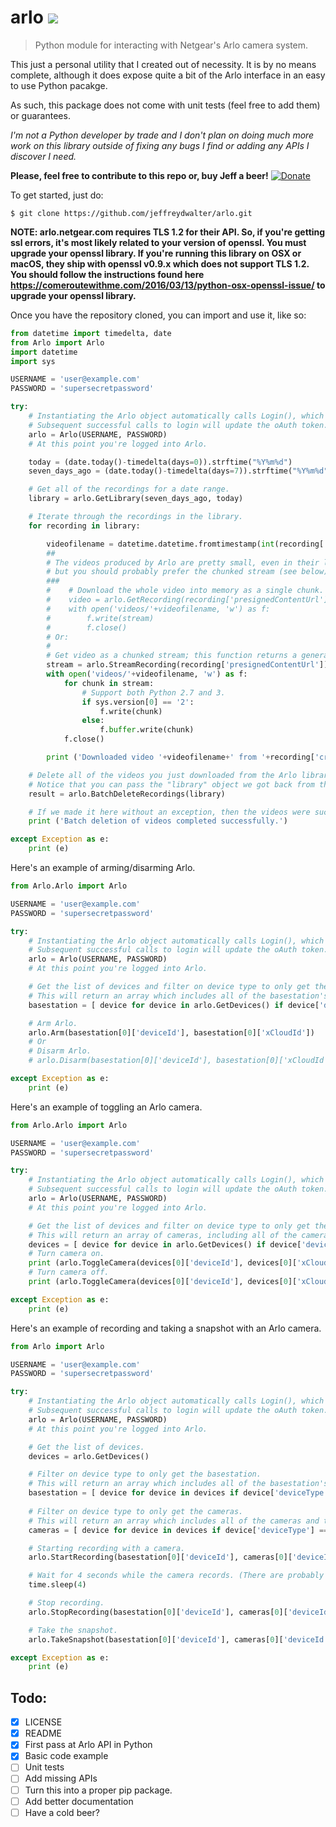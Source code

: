 # arlo ![](https://img.shields.io/badge/python-2.7%2C%203.4%2C%203.5%2C%203.6-blue.svg)
> Python module for interacting with Netgear's Arlo camera system.

This just a personal utility that I created out of necessity. It is by no means complete, although it does expose quite a bit of the Arlo interface in an easy to use Python pacakge.

As such, this package does not come with unit tests (feel free to add them) or guarantees.

*I'm not a Python developer by trade and I don't plan on doing much more work on this library outside of fixing any bugs I find or adding any APIs I discover I need.*

**Please, feel free to contribute to this repo or, buy Jeff a beer!** [![Donate](https://img.shields.io/badge/Donate-PayPal-green.svg)](https://www.paypal.com/cgi-bin/webscr?cmd=_donations&business=R77B7UXMLA6ML&lc=US&item_name=Jeff%20Needs%20Beer&item_number=buyjeffabeer&currency_code=USD&bn=PP%2dDonationsBF%3abtn_donateCC_LG%2egif%3aNonHosted)

To get started, just do:

```
$ git clone https://github.com/jeffreydwalter/arlo.git
```
**NOTE: arlo.netgear.com requires TLS 1.2 for their API. So, if you're getting ssl errors, it's most likely related to your version of openssl. You must upgrade your openssl library.
If you're running this library on OSX or macOS, they ship with openssl v0.9.x which does not support TLS 1.2. You should follow the instructions found here https://comeroutewithme.com/2016/03/13/python-osx-openssl-issue/ to upgrade your openssl library.**

Once you have the repository cloned, you can import and use it, like so:

```python
from datetime import timedelta, date
from Arlo import Arlo
import datetime
import sys

USERNAME = 'user@example.com'
PASSWORD = 'supersecretpassword'

try:
	# Instantiating the Arlo object automatically calls Login(), which returns an oAuth token that gets cached.
	# Subsequent successful calls to login will update the oAuth token.
	arlo = Arlo(USERNAME, PASSWORD)
	# At this point you're logged into Arlo.

	today = (date.today()-timedelta(days=0)).strftime("%Y%m%d")
	seven_days_ago = (date.today()-timedelta(days=7)).strftime("%Y%m%d")

	# Get all of the recordings for a date range.
	library = arlo.GetLibrary(seven_days_ago, today)

	# Iterate through the recordings in the library.
	for recording in library:

		videofilename = datetime.datetime.fromtimestamp(int(recording['name'])//1000).strftime('%Y-%m-%d %H-%M-%S') + ' ' + recording['uniqueId'] + '.mp4'
		##
		# The videos produced by Arlo are pretty small, even in their longest, best quality settings,
		# but you should probably prefer the chunked stream (see below). 
		###    
		#    # Download the whole video into memory as a single chunk.
		#    video = arlo.GetRecording(recording['presignedContentUrl'])
		#	 with open('videos/'+videofilename, 'w') as f:
		#        f.write(stream)
		#        f.close()
		# Or:
		#
		# Get video as a chunked stream; this function returns a generator.
		stream = arlo.StreamRecording(recording['presignedContentUrl'])
		with open('videos/'+videofilename, 'w') as f:
			for chunk in stream:
				# Support both Python 2.7 and 3.
				if sys.version[0] == '2':
					f.write(chunk)
				else:
					f.buffer.write(chunk)
			f.close()

		print ('Downloaded video '+videofilename+' from '+recording['createdDate']+'.')

	# Delete all of the videos you just downloaded from the Arlo library.
	# Notice that you can pass the "library" object we got back from the GetLibrary() call.
	result = arlo.BatchDeleteRecordings(library)

	# If we made it here without an exception, then the videos were successfully deleted.
	print ('Batch deletion of videos completed successfully.')

except Exception as e:
    print (e)
```

Here's an example of arming/disarming Arlo.

```python
from Arlo.Arlo import Arlo

USERNAME = 'user@example.com'
PASSWORD = 'supersecretpassword'

try:
	# Instantiating the Arlo object automatically calls Login(), which returns an oAuth token that gets cached.
	# Subsequent successful calls to login will update the oAuth token.
	arlo = Arlo(USERNAME, PASSWORD)
	# At this point you're logged into Arlo.

	# Get the list of devices and filter on device type to only get the basestation.
	# This will return an array which includes all of the basestation's associated metadata.
	basestation = [ device for device in arlo.GetDevices() if device['deviceType'] == 'basestation' ]

	# Arm Arlo.
	arlo.Arm(basestation[0]['deviceId'], basestation[0]['xCloudId'])
	# Or
	# Disarm Arlo.
	# arlo.Disarm(basestation[0]['deviceId'], basestation[0]['xCloudId'])

except Exception as e:
    print (e)
```

Here's an example of toggling an Arlo camera. 

```python
from Arlo.Arlo import Arlo

USERNAME = 'user@example.com'
PASSWORD = 'supersecretpassword'

try:
	# Instantiating the Arlo object automatically calls Login(), which returns an oAuth token that gets cached.
	# Subsequent successful calls to login will update the oAuth token.
	arlo = Arlo(USERNAME, PASSWORD)
	# At this point you're logged into Arlo.

	# Get the list of devices and filter on device type to only get the cameras.
	# This will return an array of cameras, including all of the cameras' associated metadata.
	devices = [ device for device in arlo.GetDevices() if device['deviceType'] == 'camera']
	# Turn camera on.
	print (arlo.ToggleCamera(devices[0]['deviceId'], devices[0]['xCloudId'], True)))
	# Turn camera off.
	print (arlo.ToggleCamera(devices[0]['deviceId'], devices[0]['xCloudId'], False)))

except Exception as e:
    print (e)
```

Here's an example of recording and taking a snapshot with an Arlo camera.

```python
from Arlo import Arlo

USERNAME = 'user@example.com'
PASSWORD = 'supersecretpassword'

try:
    # Instantiating the Arlo object automatically calls Login(), which returns an oAuth token that gets cached.
    # Subsequent successful calls to login will update the oAuth token.
    arlo = Arlo(USERNAME, PASSWORD)
    # At this point you're logged into Arlo.

    # Get the list of devices.
    devices = arlo.GetDevices()

    # Filter on device type to only get the basestation.
    # This will return an array which includes all of the basestation's associated metadata.
    basestation = [ device for device in devices if device['deviceType'] == 'basestation' ]
    
    # Filter on device type to only get the cameras.
    # This will return an array which includes all of the cameras and their associated metadata.
    cameras = [ device for device in devices if device['deviceType'] == 'camera' ]

    # Starting recording with a camera.
    arlo.StartRecording(basestation[0]['deviceId'], cameras[0]['deviceId'], basestation[0]['xCloudId'], cameras[0]['olsonTimeZone']);

    # Wait for 4 seconds while the camera records. (There are probably better ways to do this, but you get the idea.)
    time.sleep(4)

    # Stop recording.
    arlo.StopRecording(basestation[0]['deviceId'], cameras[0]['deviceId'], basestation[0]['xCloudId'], cameras[0]['olsonTimeZone']);

    # Take the snapshot.
    arlo.TakeSnapshot(basestation[0]['deviceId'], cameras[0]['deviceId'], basestation[0]['xCloudId'], cameras[0]['olsonTimeZone']);

except Exception as e:
    print (e)
```

## Todo:
- [x] LICENSE
- [x] README
- [x] First pass at Arlo API in Python 
- [x] Basic code example 
- [ ] Unit tests
- [ ] Add missing APIs
- [ ] Turn this into a proper pip package.
- [ ] Add better documentation
- [ ] Have a cold beer?
